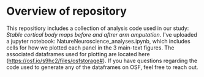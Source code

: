 # **Overview of repository**

This repositiory includes a collection of analysis code used in our study: *Stable cortical body maps before and aftrer arm amputation*. I've uploaded a jupyter notebook: NatureNeuroscience_analyses.ipynb, which includes cells for how we plotted each panel in the 3 main-text figures. The associated dataframes used for plotting are located here (https://osf.io/s9hc2/files/osfstorage#). If you have questions regarding the code used to generate any of the dataframes on OSF, feel free to reach out. 
